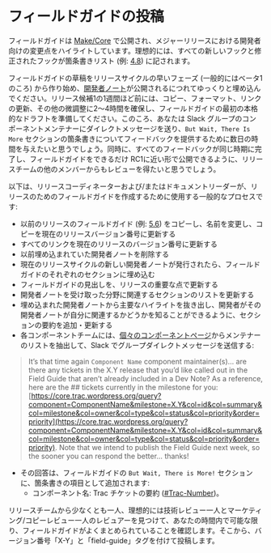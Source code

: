 <!--
# Publishing the Field Guide
-->

# フィールドガイドの投稿

<!--
The Field Guide is published on [Make/Core](https://make.wordpress.org/core/) and highlights the developer-focuses changes in a major release. Ideally all new and modified hooks are noted in a bulleted list (e.g., [4.8](https://make.wordpress.org/core/2017/05/26/wordpress-4-8-field-guide/)).
-->

フィールドガイドは [Make/Core](https://make.wordpress.org/core/) で公開され、メジャーリリースにおける開発者向けの変更点をハイライトしています。理想的には、すべての新しいフックと修正されたフックが箇条書きリスト (例: [4.8](https://make.wordpress.org/core/2017/05/26/wordpress-4-8-field-guide/)) に記されます。

<!--
Start drafting the Field Guide early in the release cycle (generally around Beta 1) and slowly embed [dev notes](https://make.wordpress.org/core/handbook/tutorials/writing-developer-notes/) as they get published. A week or so before Release Candidate 1 you will want to reserve 2-4 hours to work on copy, formatting, link updating and other tweaks to have the first real draft of the Field Guide ready. Around this time you will want to send the Slack group direct messages to Component Maintainers to give them all a couple days to provide feedback on the bullet points in the `But Wait, There Is More` section. At the same time you will want to obtain reviews from others on the release squad so that all feedback completes around the same time and allows publishing the Field Guide as close to RC1 as possible.
-->

フィールドガイドの草稿をリリースサイクルの早いフェーズ (一般的にはベータ1のころ) から作り始め、[開発者ノート](https://make.wordpress.org/core/handbook/tutorials/writing-developer-notes/)が公開されるにつれてゆっくりと埋め込んでください。リリース候補1の1週間ほど前には、コピー、フォーマット、リンクの更新、その他の微調整に2～4時間を確保し、フィールドガイドの最初の本格的なドラフトを準備してください。このころ、あなたは Slack グループのコンポーネントメンテナーにダイレクトメッセージを送り、`But Wait, There Is More` セクションの箇条書きについてフィードバックを提供するために数日の時間を与えたいと思うでしょう。同時に、すべてのフィードバックが同じ時期に完了し、フィールドガイドをできるだけ RC1に近い形で公開できるように、リリースチームの他のメンバーからもレビューを得たいと思うでしょう。

<!--
The following is a general process that the Release Coordinator and/or Documentation Lead will use to craft the Field Guide for a release:
-->

以下は、リリースコーディネーターおよび/またはドキュメントリーダーが、リリースのためのフィールドガイドを作成するために使用する一般的なプロセスです:

<!--
*   Copy previous release Field Guide (e.g. [5.6](https://make.wordpress.org/core/2020/11/20/wordpress-5-6-field-guide/)), rename and update copy to current release version number
*   Update all links to point to current release version number
*   Remove previously embedded dev notes
*   As new dev notes for the current release cycle get published, embed them in the respective section of the Field Guide
*   Update the Field Guide heading with the major focuses from the release
*   Update section listings to relate to areas receiving dev notes
*   Add/update section summary pulling major highlights from embedded dev notes to help developers know whether those dev notes are relevant to them or not
*   Each Component team is sent a group direct message in Slack, pulling the list of maintainers from the [individual component pages](https://make.wordpress.org/core/components/):
-->

*   以前のリリースのフィールドガイド (例: [5.6](https://make.wordpress.org/core/2020/11/20/wordpress-5-6-field-guide/)) をコピーし、名前を変更し、コピーを現在のリリースバージョン番号に更新する
*   すべてのリンクを現在のリリースのバージョン番号に更新する
*   以前埋め込まれていた開発者ノートを削除する
*   現在のリリースサイクルの新しい開発者ノートが発行されたら、フィールドガイドのそれぞれのセクションに埋め込む
*   フィールドガイドの見出しを、リリースの重要な点で更新する
*   開発者ノートを受け取った分野に関連するセクションのリストを更新する
*   埋め込まれた開発者ノートから主要なハイライトを抜き出し、開発者がその開発者ノートが自分に関連するかどうかを知ることができるように、セクションの要約を追加・更新する
*   各コンポーネントチームには、[個々のコンポーネントページ](https://make.wordpress.org/core/components/)からメンテナーのリストを抽出して、Slack でグループダイレクトメッセージを送信する:

> It’s that time again `Component Name` component maintainer(s)… are there any tickets in the X.Y release that you’d like called out in the Field Guide that aren’t already included in a Dev Note? As a reference, here are the ## tickets currently in the milestone for you: [https://core.trac.wordpress.org/query?component=ComponentName&milestone=X.Y&col=id&col=summary&col=milestone&col=owner&col=type&col=status&col=priority&order=priority](https://core.trac.wordpress.org/query?component=ComponentName&milestone=X.Y&col=id&col=summary&col=milestone&col=owner&col=type&col=status&col=priority&order=priority). Note that we intend to publish the Field Guide next week, so the sooner you can respond the better… thanks!

<!--
*   The responses are added into the `But Wait, There is More!` section of the Field Guide as individual bullet items in the format of:
    *   Component Name: Trac Ticket Summary ([#Trac-Number](https://make.wordpress.org/core/tag/trac-number/)).
-->

*   その回答は、フィールドガイドの `But Wait, There is More!` セクションに、箇条書きの項目として追加されます:
    *   コンポーネント名: Trac チケットの要約 ([#Trac-Number](https://make.wordpress.org/core/tag/trac-number/))。

<!--
Find at least one reviewer from the release squad, but ideally one technical review and one marketing/copy review, to ensure the Field Guide is as well-written as possible within your timeframe. From there it’s published with the version number “X-Y” and “field-guide” tags.
-->

リリースチームから少なくとも一人、理想的には技術レビュー一人とマーケティング/コピーレビュー一人のレビュアーを見つけて、あなたの時間内で可能な限り、フィールドガイドがよくまとめられていることを確認します。そこから、バージョン番号「X-Y」と「field-guide」タグを付けて投稿します。
